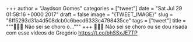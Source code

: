 
+++
author = "Jaydson Gomes"
categories = ["tweet"]
date = "Sat Jul 29 01:58:16 +0000 2017"
draft = false
image = "{TWEET_IMAGE}"
slug = "6ff5293d31a4d508dcb0c6becd6333c4798435ce"
tags = ["tweet"]
title = """👏👏👏 Não sei se choro o..."""
+++
👏👏👏 Não sei se choro ou se dou risada com esse vídeos do Gregório  https://t.co/bhSSxJE7TP
